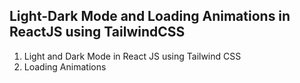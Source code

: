 ## Light-Dark Mode and Loading Animations in ReactJS using TailwindCSS
1. Light and Dark Mode in React JS using Tailwind CSS
2. Loading Animations
